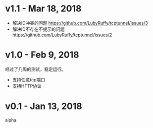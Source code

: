 # v1.1 - Mar 18, 2018
* 解决ID冲突的问题 https://github.com/LubyRuffy/tcptunnel/issues/3
* 解决ID不存在不提示的问题 https://github.com/LubyRuffy/tcptunnel/issues/2

# v1.0 - Feb 9, 2018
经过了几周的测试，稳定运行。
* 支持任意tcp端口
* 支持HTTP协议

# v0.1 - Jan 13, 2018
alpha